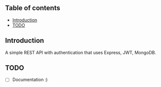 ## Table of contents
- [Introduction](Introduction)
- [TODO](TODO)
## Introduction
A simple REST API with authentication that uses Express, JWT, MongoDB.

## TODO
- [ ] Documentation :)
